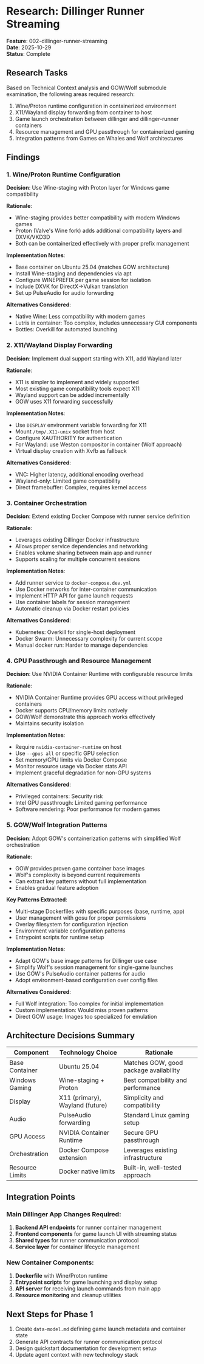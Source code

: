 # Research: Dillinger Runner Streaming

**Feature**: 002-dillinger-runner-streaming  
**Date**: 2025-10-29  
**Status**: Complete

## Research Tasks

Based on Technical Context analysis and GOW/Wolf submodule examination, the following areas required research:

1. Wine/Proton runtime configuration in containerized environment
2. X11/Wayland display forwarding from container to host
3. Game launch orchestration between dillinger and dillinger-runner containers
4. Resource management and GPU passthrough for containerized gaming
5. Integration patterns from Games on Whales and Wolf architectures

## Findings

### 1. Wine/Proton Runtime Configuration

**Decision**: Use Wine-staging with Proton layer for Windows game compatibility

**Rationale**: 
- Wine-staging provides better compatibility with modern Windows games
- Proton (Valve's Wine fork) adds additional compatibility layers and DXVK/VKD3D
- Both can be containerized effectively with proper prefix management

**Implementation Notes**:
- Base container on Ubuntu 25.04 (matches GOW architecture)
- Install Wine-staging and dependencies via apt
- Configure WINEPREFIX per game session for isolation
- Include DXVK for DirectX→Vulkan translation
- Set up PulseAudio for audio forwarding

**Alternatives Considered**:
- Native Wine: Less compatibility with modern games
- Lutris in container: Too complex, includes unnecessary GUI components
- Bottles: Overkill for automated launching

### 2. X11/Wayland Display Forwarding

**Decision**: Implement dual support starting with X11, add Wayland later

**Rationale**:
- X11 is simpler to implement and widely supported
- Most existing game compatibility tools expect X11
- Wayland support can be added incrementally
- GOW uses X11 forwarding successfully

**Implementation Notes**:
- Use `DISPLAY` environment variable forwarding for X11
- Mount `/tmp/.X11-unix` socket from host
- Configure XAUTHORITY for authentication
- For Wayland: use Weston compositor in container (Wolf approach)
- Virtual display creation with Xvfb as fallback

**Alternatives Considered**:
- VNC: Higher latency, additional encoding overhead
- Wayland-only: Limited game compatibility
- Direct framebuffer: Complex, requires kernel access

### 3. Container Orchestration

**Decision**: Extend existing Docker Compose with runner service definition

**Rationale**:
- Leverages existing Dillinger Docker infrastructure
- Allows proper service dependencies and networking
- Enables volume sharing between main app and runner
- Supports scaling for multiple concurrent sessions

**Implementation Notes**:
- Add runner service to `docker-compose.dev.yml`
- Use Docker networks for inter-container communication
- Implement HTTP API for game launch requests
- Use container labels for session management
- Automatic cleanup via Docker restart policies

**Alternatives Considered**:
- Kubernetes: Overkill for single-host deployment
- Docker Swarm: Unnecessary complexity for current scope
- Manual docker run: Harder to manage dependencies

### 4. GPU Passthrough and Resource Management

**Decision**: Use NVIDIA Container Runtime with configurable resource limits

**Rationale**:
- NVIDIA Container Runtime provides GPU access without privileged containers
- Docker supports CPU/memory limits natively
- GOW/Wolf demonstrate this approach works effectively
- Maintains security isolation

**Implementation Notes**:
- Require `nvidia-container-runtime` on host
- Use `--gpus all` or specific GPU selection
- Set memory/CPU limits via Docker Compose
- Monitor resource usage via Docker stats API
- Implement graceful degradation for non-GPU systems

**Alternatives Considered**:
- Privileged containers: Security risk
- Intel GPU passthrough: Limited gaming performance
- Software rendering: Poor performance for modern games

### 5. GOW/Wolf Integration Patterns

**Decision**: Adopt GOW's containerization patterns with simplified Wolf orchestration

**Rationale**:
- GOW provides proven game container base images
- Wolf's complexity is beyond current requirements
- Can extract key patterns without full implementation
- Enables gradual feature adoption

**Key Patterns Extracted**:
- Multi-stage Dockerfiles with specific purposes (base, runtime, app)
- User management with gosu for proper permissions
- Overlay filesystem for configuration injection
- Environment variable configuration patterns
- Entrypoint scripts for runtime setup

**Implementation Notes**:
- Adapt GOW's base image patterns for Dillinger use case
- Simplify Wolf's session management for single-game launches
- Use GOW's PulseAudio container patterns for audio
- Adopt environment-based configuration over config files

**Alternatives Considered**:
- Full Wolf integration: Too complex for initial implementation
- Custom implementation: Would miss proven patterns
- Direct GOW usage: Images too specialized for emulation

## Architecture Decisions Summary

| Component | Technology Choice | Rationale |
|-----------|------------------|-----------|
| Base Container | Ubuntu 25.04 | Matches GOW, good package availability |
| Windows Gaming | Wine-staging + Proton | Best compatibility and performance |
| Display | X11 (primary), Wayland (future) | Simplicity and compatibility |
| Audio | PulseAudio forwarding | Standard Linux gaming setup |
| GPU Access | NVIDIA Container Runtime | Secure GPU passthrough |
| Orchestration | Docker Compose extension | Leverages existing infrastructure |
| Resource Limits | Docker native limits | Built-in, well-tested approach |

## Integration Points

### Main Dillinger App Changes Required:
1. **Backend API endpoints** for runner container management
2. **Frontend components** for game launch UI with streaming status
3. **Shared types** for runner communication protocol
4. **Service layer** for container lifecycle management

### New Container Components:
1. **Dockerfile** with Wine/Proton runtime
2. **Entrypoint scripts** for game launching and display setup
3. **API server** for receiving launch commands from main app
4. **Resource monitoring** and cleanup utilities

## Next Steps for Phase 1

1. Create `data-model.md` defining game launch metadata and container state
2. Generate API contracts for runner communication protocol
3. Design quickstart documentation for development setup
4. Update agent context with new technology stack